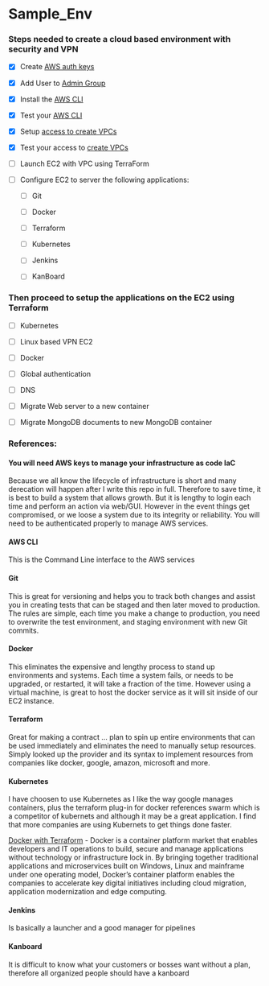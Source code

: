# Sample_Env

### Steps needed to create a cloud based environment with security and VPN

- [x] Create [AWS auth keys](https://github.com/Hawaiideveloper/Sample_Env/blob/main/Credentials_setup/Getting_Started_Step_1_after_README_AWS_Keys.md#step-5-add-user)
- [x] Add User to [Admin Group](https://github.com/Hawaiideveloper/Sample_Env/blob/main/Credentials_setup/Getting_Started_Step_1_after_README_AWS_Keys.md#make-a-group-name-called-admins)
- [x] Install the [AWS CLI](https://github.com/Hawaiideveloper/Sample_Env/blob/main/AWS_CLI_installer.sh)
- [x] Test your [AWS CLI](https://github.com/Hawaiideveloper/Sample_Env/blob/main/Credentials_setup/Getting_Started_Step_1_after_README_AWS_Keys.md#step-6-test-aws-cli)
- [x] Setup [access to create VPCs](https://github.com/Hawaiideveloper/Sample_Env/blob/main/Credentials_setup/Getting_Started_Step_1_after_README_AWS_Keys.md#make-a-group-name-called-vpcadmins)
- [x] Test your access to [create VPCs](https://github.com/Hawaiideveloper/Sample_Env/blob/main/Credentials_setup/Getting_Started_Step_1_after_README_AWS_Keys.md#--now-test-with-the-following-command)

- [ ] Launch EC2 with VPC using TerraForm

- [ ] Configure EC2 to server the following applications: 
    - [ ] Git
    - [ ] Docker 
    - [ ] Terraform
    - [ ] Kubernetes
    - [ ] Jenkins
    - [ ] KanBoard


### Then proceed to setup the applications on the EC2 using Terraform
- [ ] Kubernetes
- [ ] Linux based VPN EC2 
- [ ] Docker
- [ ] Global authentication
- [ ] DNS
- [ ] Migrate Web server to a new container
- [ ] Migrate MongoDB documents to new MongoDB container



### References:


#### You will need AWS keys to manage your infrastructure as code IaC
Because we all know the lifecycle of infrastructure is short and many derecation will happen after I write this repo in full.  Therefore to save time, it is 
best to build a system that allows growth.  But it is lengthy to login each time and perform an action via web/GUI.  However in the event things get compromised, or we loose a system due to its integrity or reliability.  You will need to be authenticated properly to manage AWS services. 


#### AWS CLI
This is the Command Line interface to the AWS services


#### Git 
This is great for versioning and helps you to track both changes and assist you in creating tests that can be staged and then later moved to production.  The rules are simple, each time you make a change to production, you need to overwrite the test environment, and staging environment with new Git commits.

#### Docker 
This eliminates the expensive and lengthy process to stand up environments and systems.  Each time a system fails, or needs to be upgraded, or restarted, it will take a fraction of the time.  However using a virtual machine, is great to host the docker service as it will sit inside of our EC2 instance.

#### Terraform 
Great for making a contract ... plan to spin up entire environments that can be used immediately and eliminates the need to manually setup resources.  Simply looked up the provider and its syntax to implement resources from companies like docker, google, amazon, microsoft and more.

#### Kubernetes
I have choosen to use Kubernetes as I like the way google manages containers, plus the terraform plug-in for docker references swarm which is a competitor of kubernets and although it may be a great application.  I find that more companies are using Kubernets to get things done faster.

[Docker with Terraform](https://www.hashicorp.com/integrations/docker/terraform) - Docker is a container platform market that enables developers and IT operations to build, secure and manage applications without technology or infrastructure lock in. By bringing together traditional applications and microservices built on Windows, Linux and mainframe under one operating model, Docker’s container platform enables the companies to accelerate key digital initiatives including cloud migration, application modernization and edge computing.

#### Jenkins

Is basically a launcher and a good manager for pipelines

#### Kanboard

It is difficult to know what your customers or bosses want without a plan, therefore all organized people should have a kanboard


